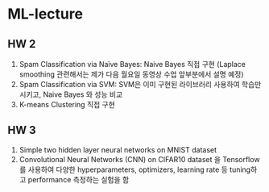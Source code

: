 # ML-lecture

## HW 2

1. Spam Classification via Naïve Bayes: Naive Bayes 직접 구현 (Laplace smoothing 관련해서는 제가 다음 월요일 동영상 수업 앞부분에서 설명 예정)
2. Spam Classification via SVM: SVM은 이미 구현된 라이브러리 사용하여 학습만 시키고, Naive Bayes 와 성능 비교
3. K-means Clustering 직접 구현

## HW 3

1. Simple two hidden layer neural networks on MNIST dataset
2. Convolutional Neural Networks (CNN) on CIFAR10 dataset
을 Tensorflow를 사용하여 다양한 hyperparameters, optimizers, learning rate 등 tuning하고 performance 측정하는 실험을 함
